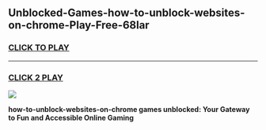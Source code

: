 
## Unblocked-Games-how-to-unblock-websites-on-chrome-Play-Free-68lar
<h3>
<a href="https://premium76.site?title=how-to-unblock-websites-on-chrome&ref=21A">CLICK TO PLAY</a></h3>
<hr>

<h3>
<a href="https://premium76.site?title=how-to-unblock-websites-on-chrome&ref=21A">CLICK 2 PLAY</a>
  
</h3>

<a href="https://premium76.site?title=how-to-unblock-websites-on-chrome&ref=21A"><img src="https://clearcache.store/games.png"></a>


**how-to-unblock-websites-on-chrome games unblocked: Your Gateway to Fun and Accessible Online Gaming**
